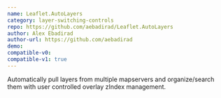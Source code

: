 ```yaml
---
name: Leaflet.AutoLayers
category: layer-switching-controls
repo: https://github.com/aebadirad/Leaflet.AutoLayers
author: Alex Ebadirad
author-url: https://github.com/aebadirad
demo: 
compatible-v0:
compatible-v1: true
---
```


Automatically pull layers from multiple mapservers and organize/search them with user controlled overlay zIndex management.
